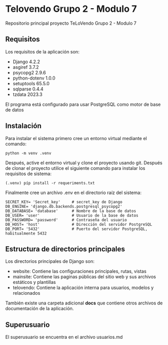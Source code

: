 # Telovendo Grupo 2 - Modulo 7
Repositorio principal proyecto TeLoVendo Grupo 2 - Modulo 7

## Requisitos

Los requisitos de la aplicación son:

- Django 4.2.2
- asgiref 3.7.2
- psycopg2 2.9.6
- python-dotenv 1.0.0
- setuptools 65.5.0
- sqlparse 0.4.4
- tzdata 2023.3

El programa está configurado para usar PostgreSQL como motor de base de datos

## Instalación

Para instalar el sistema primero cree un entorno virtual mediante el comando:

    python -m venv .venv

Después, active el entorno virtual y clone el proyecto usando git. Después de clonar el proyecto utilice el siguiente comando para instalar los requisitos de sistema:

    (.venv) píp install -r requeriments.txt

Finalmente cree un archivo .env en el directorio raíz del sistema:

    SECRET_KEY= 'Secret_key'     # secret_key de Django
    DB_ENGINE= 'django.db.backends.postgresql_psycopg2'
    DB_DATABASE= 'database'      # Nombre de la base de datos
    DB_USER= 'user'              # Usuario de la base de datos
    DB_PASSWORD= 'password'      # Contraseña del usuario 
    DB_HOST= 'host'              # Dirección del servidor PostgreSQL 
    DB_PORT= '5432'              # Puerto del servidor PostgreSQL, habitualmente 5432

## Estructura de directorios principales

Los directorios principales de Django son:

- website: Contiene las configuraciones principales, rutas, vistas
- mainsite: Contiene las paginas públicas del sitio web y sus archivos estáticos y plantillas
- telovendo: Contiene la aplicación interna para usuarios, modelos y relacionados

También existe una carpeta adicional **docs** que contiene otros archivos de documentación de la aplicación.

## Superusuario

El superusuario se encuentra en el archivo usuarios.md